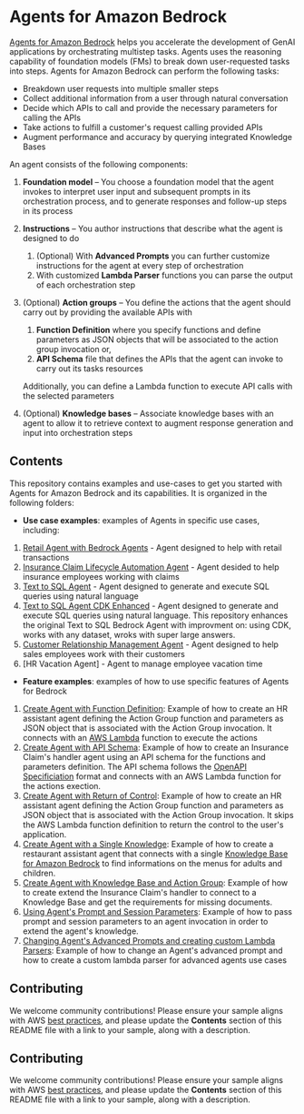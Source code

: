 # Agents for Amazon Bedrock

[Agents for Amazon Bedrock](https://aws.amazon.com/bedrock/agents/) helps you accelerate the development of GenAI applications by orchestrating multistep tasks. Agents uses the reasoning capability of foundation models (FMs) to break down user-requested tasks into  steps. Agents for Amazon Bedrock can perform the following tasks:
- Breakdown user requests into multiple smaller steps
- Collect additional information from a user through natural conversation
- Decide which APIs to call and provide the necessary parameters for calling the APIs
- Take actions to fulfill a customer's request calling provided APIs
- Augment performance and accuracy by querying integrated Knowledge Bases


An agent consists of the following components:

1. **Foundation model** – You choose a foundation model that the agent invokes to interpret user input and subsequent prompts in its orchestration process, and to generate responses and follow-up steps in its process
2. **Instructions** – You author instructions that describe what the agent is designed to do
   1. (Optional) With **Advanced Prompts** you can further customize instructions for the agent at every step of orchestration
   1. With customized **Lambda Parser** functions you can parse the output of each orchestration step

3. (Optional) **Action groups** – You define the actions that the agent should carry out by providing the available APIs with
   1. **Function Definition** where you specify functions and define parameters as JSON objects that will be associated to the action group invocation or,
   1. **API Schema** file that defines the APIs that the agent can invoke to carry out its tasks resources

   Additionally, you can define a Lambda function to execute API calls with the selected parameters

4. (Optional) **Knowledge bases** – Associate knowledge bases with an agent to allow it to retrieve context to augment response generation and input into orchestration steps


## Contents

This repository contains examples and use-cases to get you started with Agents for Amazon Bedrock and its capabilities. It is organized in the following folders:

- **Use case examples**: examples of Agents in specific use cases, including:
1. [Retail Agent with Bedrock Agents](./use-case-examples/agentsforbedrock-retailagent/README.md) - Agent designed to help with retail transactions
1. [Insurance Claim Lifecycle Automation Agent](./use-case-examples/insurance-claim-lifecycle-automation/README.md) - Agent desided to help insurance employees working with claims
1. [Text to SQL Agent](./use-case-examples/text-2-sql-agent/README.md) - Agent designed to generate and execute SQL queries using natural language
1. [Text to SQL  Agent CDK Enhanced](./use-case-examples/text-2-sql-agent-cdk-enhanced/Readme.md) - Agent designed to generate and execute SQL queries using natural language. This repository enhances the original Text to SQL Bedrock Agent with improvment on: using CDK, works with any dataset, wroks with super large answers.
1. [Customer Relationship Management Agent](./use-case-examples/customer-relationship-management-agent/README.md) - Agent designed to help sales employees work with their customers 
1. [HR Vacation Agent] - Agent to manage employee vacation time

- **Feature examples**: examples of how to use specific features of Agents for Bedrock
1. [Create Agent with Function Definition](features-examples/01-create-agent-with-function-definition): Example of how to create an HR assistant agent defining the Action Group function and parameters as JSON object that is associated with the Action Group invocation. It connects with an [AWS Lambda](https://aws.amazon.com/lambda/) function to execute the actions
1. [Create Agent with API Schema](features-examples/02-create-agent-with-api-schema): Example of how to create an Insurance Claim's handler agent using an API schema for the functions and parameters definition. The API schema follows the [OpenAPI Specificiation](https://swagger.io/specification/) format and connects with an AWS Lambda function for the actions exection.
1. [Create Agent with Return of Control](features-examples/03-create-agent-with-return-of-control): Example of how to create an HR assistant agent defining the Action Group function and parameters as JSON object that is associated with the Action Group invocation. It skips the AWS Lambda function definition to return the control to the user's application.
1. [Create Agent with a Single Knowledge](features-examples/04-create-agent-with-single-knowledge-base): Example of how to create a restaurant assistant agent that connects with a single [Knowledge Base for Amazon Bedrock](https://aws.amazon.com/bedrock/knowledge-bases/) to find informations on the menus for adults and children.
1. [Create Agent with Knowledge Base and Action Group](features-examples/05-create-agent-with-knowledge-base-and-action-group): Example of how to create extend the Insurance Claim's handler to connect to a Knowledge Base and get the requirements for missing documents. 
1. [Using Agent's Prompt and Session Parameters](features-examples/06-prompt-and-session-parameters): Example of how to pass prompt and session parameters to an agent invocation in order to extend the agent's knowledge.
1. [Changing Agent's Advanced Prompts and creating custom Lambda Parsers](features-examples/07-advanced-prompts-and-custom-parsers): Example of how to change an Agent's advanced prompt and how to create a custom lambda parser for advanced agents use cases


## Contributing

We welcome community contributions! Please ensure your sample aligns with AWS [best practices](https://aws.amazon.com/architecture/well-architected/), and please update the **Contents** section of this README file with a link to your sample, along with a description.


## Contributing

We welcome community contributions! Please ensure your sample aligns with AWS [best practices](https://aws.amazon.com/architecture/well-architected/), and please update the **Contents** section of this README file with a link to your sample, along with a description.
